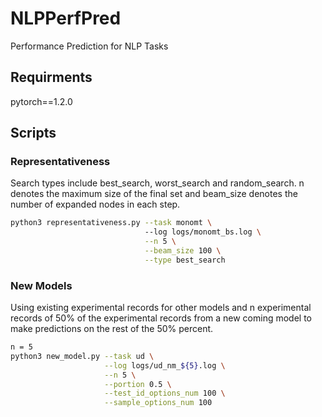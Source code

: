 # NLPPerfPred
Performance Prediction for NLP Tasks

## Requirments 
pytorch==1.2.0

## Scripts

###  Representativeness
Search types include best_search, worst_search and random_search. n denotes the maximum size of the final set and beam_size denotes the number of expanded nodes in each step.
```bash
python3 representativeness.py --task monomt \ 
                              --log logs/monomt_bs.log \
                              --n 5 \
                              --beam_size 100 \
                              --type best_search
```

### New Models
Using existing experimental records for other models and n experimental records of 50% of the experimental records from a new coming model to make predictions on the rest of the 50% percent.  
```bash
n = 5
python3 new_model.py --task ud \
                     --log logs/ud_nm_${5}.log \
                     --n 5 \
                     --portion 0.5 \
                     --test_id_options_num 100 \
                     --sample_options_num 100
```
